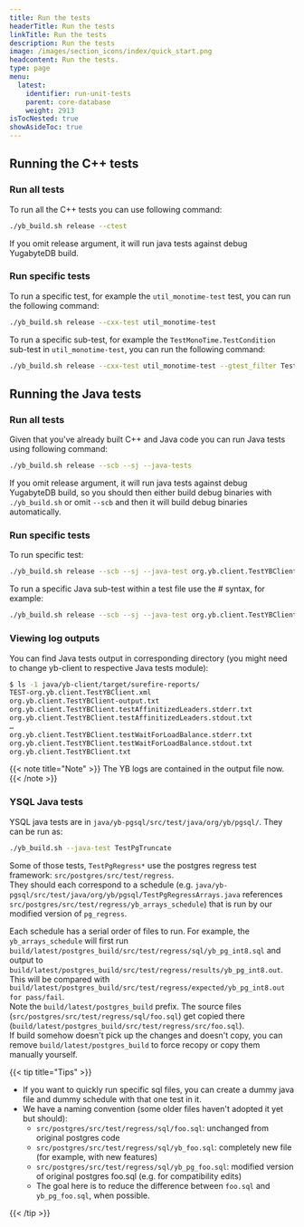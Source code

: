 ```yaml
---
title: Run the tests
headerTitle: Run the tests
linkTitle: Run the tests
description: Run the tests
image: /images/section_icons/index/quick_start.png
headcontent: Run the tests.
type: page
menu:
  latest:
    identifier: run-unit-tests
    parent: core-database
    weight: 2913
isTocNested: true
showAsideToc: true
---
```



## Running the C++ tests

### Run all tests

To run all the C++ tests you can use following command:

```sh
./yb_build.sh release --ctest
```

If you omit release argument, it will run java tests against debug YugabyteDB build.

### Run specific tests

To run a specific test, for example the `util_monotime-test` test, you can run the following command:

```sh
./yb_build.sh release --cxx-test util_monotime-test
```

To run a specific sub-test, for example the `TestMonoTime.TestCondition` sub-test in `util_monotime-test`, you can run the following command:

```sh
./yb_build.sh release --cxx-test util_monotime-test --gtest_filter TestMonoTime.TestCondition
```

## Running the Java tests

### Run all tests

Given that you've already built C++ and Java code you can run Java tests using following command:

```sh
./yb_build.sh release --scb --sj --java-tests
```

If you omit release argument, it will run java tests against debug YugabyteDB build, so you should then either build debug binaries with `./yb_build.sh` or omit `--scb` and then it will build debug binaries automatically.

### Run specific tests

To run specific test:

```sh
./yb_build.sh release --scb --sj --java-test org.yb.client.TestYBClient
```

To run a specific Java sub-test within a test file use the # syntax, for example:

```sh
./yb_build.sh release --scb --sj --java-test org.yb.client.TestYBClient#testClientCreateDestroy
```

### Viewing log outputs

You can find Java tests output in corresponding directory (you might need to change yb-client to respective Java tests module):

```sh
$ ls -1 java/yb-client/target/surefire-reports/
TEST-org.yb.client.TestYBClient.xml
org.yb.client.TestYBClient-output.txt
org.yb.client.TestYBClient.testAffinitizedLeaders.stderr.txt
org.yb.client.TestYBClient.testAffinitizedLeaders.stdout.txt
…
org.yb.client.TestYBClient.testWaitForLoadBalance.stderr.txt
org.yb.client.TestYBClient.testWaitForLoadBalance.stdout.txt
org.yb.client.TestYBClient.txt
```

{{< note title="Note" >}}
The YB logs are contained in the output file now.
{{< /note >}}

### YSQL Java tests

YSQL java tests are in `java/yb-pgsql/src/test/java/org/yb/pgsql/`.  They can be run as:
```bash
./yb_build.sh --java-test TestPgTruncate
```
Some of those tests, `TestPgRegress*` use the postgres regress test framework: `src/postgres/src/test/regress`.  
They should each correspond to a schedule (e.g. `java/yb-pgsql/src/test/java/org/yb/pgsql/TestPgRegressArrays.java` references `src/postgres/src/test/regress/yb_arrays_schedule`) 
that is run by our modified version of `pg_regress`.

Each schedule has a serial order of files to run.  For example, the `yb_arrays_schedule` will first run `build/latest/postgres_build/src/test/regress/sql/yb_pg_int8.sql` 
and output to `build/latest/postgres_build/src/test/regress/results/yb_pg_int8.out`.  This will be compared with `build/latest/postgres_build/src/test/regress/expected/yb_pg_int8.out for pass/fail`.  
Note the `build/latest/postgres_build` prefix.  The source files (`src/postgres/src/test/regress/sql/foo.sql`) get copied there (`build/latest/postgres_build/src/test/regress/src/foo.sql`).  
If build somehow doesn't pick up the changes and doesn't copy, you can remove `build/latest/postgres_build` to force recopy or copy them manually yourself.


{{< tip title="Tips" >}}

   - If you want to quickly run specific sql files, you can create a dummy java file and dummy schedule with that one test in it.
   - We have a naming convention (some older files haven't adopted it yet but should):
     - `src/postgres/src/test/regress/sql/foo.sql`: unchanged from original postgres code
     - `src/postgres/src/test/regress/sql/yb_foo.sql`: completely new file (for example, with new features)
     - `src/postgres/src/test/regress/sql/yb_pg_foo.sql`: modified version of original postgres foo.sql (e.g. for compatibility edits) 
     - The goal here is to reduce the difference between `foo.sql` and `yb_pg_foo.sql`, when possible.

{{< /tip >}}
